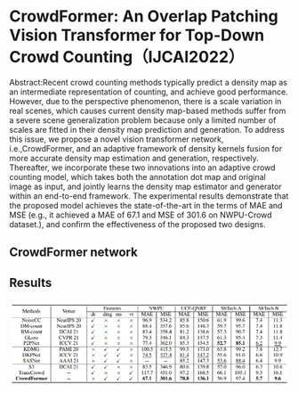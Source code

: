 # CrowdFormer: An Overlap Patching Vision Transformer for Top-Down Crowd Counting（IJCAI2022）
Abstract:Recent crowd counting methods typically predict a density map as an intermediate representation of counting, and achieve good performance. However, due to the perspective phenomenon, there is a scale variation in real scenes, which causes current density map-based methods suffer from a severe scene generalization problem because only a limited number of scales are fitted in their density map prediction and generation. To address this issue, we propose a novel vision transformer network, i.e.,CrowdFormer, and an adaptive framework of density kernels fusion for more accurate density map estimation and generation, respectively. Thereafter, we incorporate these two innovations into an adaptive crowd counting model, which takes both the annotation dot map and original image as input, and jointly learns the density map estimator and generator within an end-to-end framework. The experimental results demonstrate that the proposed model achieves the state-of-the-art in the terms of MAE
and MSE (e.g., it achieved a MAE of 67.1 and MSE of 301.6 on NWPU-Crowd dataset.), and confirm the effectiveness of the proposed two designs.

## CrowdFormer network

## Results
![results.png](results.png)
